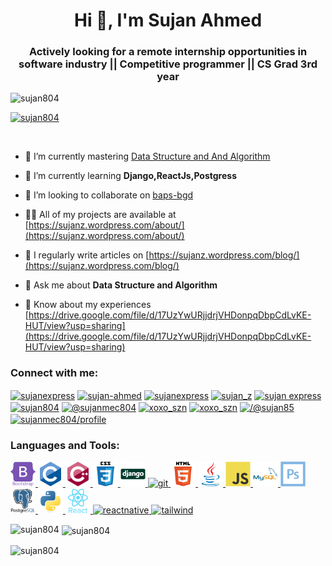 <h1 align="center">Hi 👋, I'm Sujan Ahmed</h1>
<h3 align="center">Actively looking for a remote internship opportunities in software industry || Competitive programmer
    || CS Grad 3rd year</h3>

<p align="left"> <img src="https://komarev.com/ghpvc/?username=sujan804&label=Profile%20views&color=0e75b6&style=flat"
        alt="sujan804" /> </p>

<p align="left"> <a href="https://github.com/ryo-ma/github-profile-trophy"><img
            src="https://github-profile-trophy.vercel.app/?username=sujan804" alt="sujan804" /></a> </p>

<p align="left"> <a href="https://twitter.com/" target="blank"><img
            src="https://img.shields.io/twitter/follow/?logo=twitter&style=for-the-badge" alt="" /></a> </p>

- 🔭 I’m currently mastering [Data Structure and And Algorithm](https://github.com/Sujan804/Algorithm-)

- 🌱 I’m currently learning **Django,ReactJs,Postgress**

- 👯 I’m looking to collaborate on [baps-bgd](https://github.com/baps-bgd/baps-bgd.github.io)

- 👨‍💻 All of my projects are available at [https://sujanz.wordpress.com/about/](https://sujanz.wordpress.com/about/)

- 📝 I regularly write articles on [https://sujanz.wordpress.com/blog/](https://sujanz.wordpress.com/blog/)

- 💬 Ask me about **Data Structure and Algorithm**

- 📄 Know about my experiences
[https://drive.google.com/file/d/17UzYwURjjdrjVHDonpqDbpCdLvKE-HUT/view?usp=sharing](https://drive.google.com/file/d/17UzYwURjjdrjVHDonpqDbpCdLvKE-HUT/view?usp=sharing)

<h3 align="left">Connect with me:</h3>
<p align="left">
    <a href="https://linkedin.com/in/sujanexpress" target="blank"><img align="center"
            src="https://raw.githubusercontent.com/rahuldkjain/github-profile-readme-generator/master/src/images/icons/Social/linked-in-alt.svg"
            alt="sujanexpress" height="30" width="40" /></a>
    <a href="https://stackoverflow.com/users/sujan-ahmed" target="blank"><img align="center"
            src="https://raw.githubusercontent.com/rahuldkjain/github-profile-readme-generator/master/src/images/icons/Social/stack-overflow.svg"
            alt="sujan-ahmed" height="30" width="40" /></a>
    <a href="https://fb.com/sujanexpress" target="blank"><img align="center"
            src="https://raw.githubusercontent.com/rahuldkjain/github-profile-readme-generator/master/src/images/icons/Social/facebook.svg"
            alt="sujanexpress" height="30" width="40" /></a>
    <a href="https://instagram.com/sujan_z" target="blank"><img align="center"
            src="https://raw.githubusercontent.com/rahuldkjain/github-profile-readme-generator/master/src/images/icons/Social/instagram.svg"
            alt="sujan_z" height="30" width="40" /></a>
    <a href="https://www.youtube.com/c/sujan express" target="blank"><img align="center"
            src="https://raw.githubusercontent.com/rahuldkjain/github-profile-readme-generator/master/src/images/icons/Social/youtube.svg"
            alt="sujan express" height="30" width="40" /></a>
    <a href="https://www.codechef.com/users/sujan804" target="blank"><img align="center"
            src="https://cdn.jsdelivr.net/npm/simple-icons@3.1.0/icons/codechef.svg" alt="sujan804" height="30"
            width="40" /></a>
    <a href="https://www.hackerrank.com/@sujanmec804" target="blank"><img align="center"
            src="https://raw.githubusercontent.com/rahuldkjain/github-profile-readme-generator/master/src/images/icons/Social/hackerrank.svg"
            alt="@sujanmec804" height="30" width="40" /></a>
    <a href="https://codeforces.com/profile/xoxo_szn" target="blank"><img align="center"
            src="https://raw.githubusercontent.com/rahuldkjain/github-profile-readme-generator/master/src/images/icons/Social/codeforces.svg"
            alt="xoxo_szn" height="30" width="40" /></a>
    <a href="https://www.leetcode.com/xoxo_szn" target="blank"><img align="center"
            src="https://raw.githubusercontent.com/rahuldkjain/github-profile-readme-generator/master/src/images/icons/Social/leet-code.svg"
            alt="xoxo_szn" height="30" width="40" /></a>
    <a href="https://www.hackerearth.com//@sujan85" target="blank"><img align="center"
            src="https://raw.githubusercontent.com/rahuldkjain/github-profile-readme-generator/master/src/images/icons/Social/hackerearth.svg"
            alt="/@sujan85" height="30" width="40" /></a>
    <a href="https://auth.geeksforgeeks.org/user/sujanmec804/profile" target="blank"><img align="center"
            src="https://raw.githubusercontent.com/rahuldkjain/github-profile-readme-generator/master/src/images/icons/Social/geeks-for-geeks.svg"
            alt="sujanmec804/profile" height="30" width="40" /></a>
</p>

<h3 align="left">Languages and Tools:</h3>
<p align="left"> <a href="https://getbootstrap.com" target="_blank" rel="noreferrer"> <img
            src="https://raw.githubusercontent.com/devicons/devicon/master/icons/bootstrap/bootstrap-plain-wordmark.svg"
            alt="bootstrap" width="40" height="40" /> </a> <a href="https://www.cprogramming.com/" target="_blank"
        rel="noreferrer"> <img src="https://raw.githubusercontent.com/devicons/devicon/master/icons/c/c-original.svg"
            alt="c" width="40" height="40" /> </a> <a href="https://www.w3schools.com/cpp/" target="_blank"
        rel="noreferrer"> <img
            src="https://raw.githubusercontent.com/devicons/devicon/master/icons/cplusplus/cplusplus-original.svg"
            alt="cplusplus" width="40" height="40" /> </a> <a href="https://www.w3schools.com/css/" target="_blank"
        rel="noreferrer"> <img
            src="https://raw.githubusercontent.com/devicons/devicon/master/icons/css3/css3-original-wordmark.svg"
            alt="css3" width="40" height="40" /> </a> <a href="https://www.djangoproject.com/" target="_blank"
        rel="noreferrer"> <img
            src="https://raw.githubusercontent.com/devicons/devicon/master/icons/django/django-original.svg"
            alt="django" width="40" height="40" /> </a> <a href="https://git-scm.com/" target="_blank" rel="noreferrer">
        <img src="https://www.vectorlogo.zone/logos/git-scm/git-scm-icon.svg" alt="git" width="40" height="40" /> </a>
    <a href="https://www.w3.org/html/" target="_blank" rel="noreferrer"> <img
            src="https://raw.githubusercontent.com/devicons/devicon/master/icons/html5/html5-original-wordmark.svg"
            alt="html5" width="40" height="40" /> </a> <a href="https://www.java.com" target="_blank" rel="noreferrer">
        <img src="https://raw.githubusercontent.com/devicons/devicon/master/icons/java/java-original.svg" alt="java"
            width="40" height="40" /> </a> <a href="https://developer.mozilla.org/en-US/docs/Web/JavaScript"
        target="_blank" rel="noreferrer"> <img
            src="https://raw.githubusercontent.com/devicons/devicon/master/icons/javascript/javascript-original.svg"
            alt="javascript" width="40" height="40" /> </a> <a href="https://www.mysql.com/" target="_blank"
        rel="noreferrer"> <img
            src="https://raw.githubusercontent.com/devicons/devicon/master/icons/mysql/mysql-original-wordmark.svg"
            alt="mysql" width="40" height="40" /> </a> <a href="https://www.photoshop.com/en" target="_blank"
        rel="noreferrer"> <img
            src="https://raw.githubusercontent.com/devicons/devicon/master/icons/photoshop/photoshop-line.svg"
            alt="photoshop" width="40" height="40" /> </a> <a href="https://www.postgresql.org" target="_blank"
        rel="noreferrer"> <img
            src="https://raw.githubusercontent.com/devicons/devicon/master/icons/postgresql/postgresql-original-wordmark.svg"
            alt="postgresql" width="40" height="40" /> </a> <a href="https://www.python.org" target="_blank"
        rel="noreferrer"> <img
            src="https://raw.githubusercontent.com/devicons/devicon/master/icons/python/python-original.svg"
            alt="python" width="40" height="40" /> </a> <a href="https://reactjs.org/" target="_blank" rel="noreferrer">
        <img src="https://raw.githubusercontent.com/devicons/devicon/master/icons/react/react-original-wordmark.svg"
            alt="react" width="40" height="40" /> </a> <a href="https://reactnative.dev/" target="_blank"
        rel="noreferrer"> <img src="https://reactnative.dev/img/header_logo.svg" alt="reactnative" width="40"
            height="40" /> </a> <a href="https://tailwindcss.com/" target="_blank" rel="noreferrer"> <img
            src="https://www.vectorlogo.zone/logos/tailwindcss/tailwindcss-icon.svg" alt="tailwind" width="40"
            height="40" /> </a> </p>

<p><img align="left"
        src="https://github-readme-stats.vercel.app/api/top-langs?username=sujan804&show_icons=true&locale=en&layout=compact"
        alt="sujan804" /></p>

<p>&nbsp;<img align="center"
        src="https://github-readme-stats.vercel.app/api?username=sujan804&show_icons=true&locale=en" alt="sujan804" />
</p>

<p><img align="center" src="https://github-readme-streak-stats.herokuapp.com/?user=sujan804&" alt="sujan804" /></p>